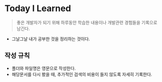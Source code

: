 # Today I Learned

>좋은 개발자가 되기 위해 하루동안 학습한 내용이나 개발관련 경험들을 기록으로남긴다.
- 그날그날 내가 공부한 것을 정리하는 것이다.


## 작성 규칙
- 폴더와 파일명은 영문으로 작성한다.
- 해당문서를 다시 봤을 때, 추가적인 검색의 비용이 들지 않도록 자세히 기록한다.